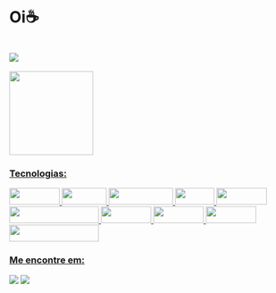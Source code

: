 <html>
<div>          
     <h1>Oi☕</h1>
</div>
<br>
<div>
     <img src="https://github.com/Tak3sh1/Tak3sh1/assets/115012811/e0b39d62-ff63-46ae-9dad-74bc7976dcd2">

</div>
<br>
     <img height="150em"  align="center" src="https://github-readme-stats.vercel.app/api/top-langs/?username=Tak3sh1&layout=compact&langs_count=7&theme=react" />
<a href="https://github.com/Tak3sh1">
<h3>Tecnologias: </h3>
     <img src="https://img.shields.io/badge/HTML5-E34F26?style=for-the-badge&logo=html5&logoColor=white" width="90" height="30"/>
     <img src="https://img.shields.io/badge/CSS3-1572B6?style=for-the-badge&logo=css3&logoColor=white" width="80" height="30"/>
     <img src="https://img.shields.io/badge/JavaScript-323330?style=for-the-badge&logo=javascript&logoColor=F7DF1E" width="115" height="30"/>
     <img src="https://img.shields.io/badge/C%23-239120?style=for-the-badge&logo=csharp&logoColor=white" width="70" height="30"/>
     <img src="https://img.shields.io/badge/VSCode-0078D4?style=for-the-badge&logo=visual%20studio%20code&logoColor=white)" width="90" height="30"/>
     <img src="https://img.shields.io/badge/Microsoft%20SQL%20Server-CC2927?style=for-the-badge&logo=microsoft%20sql%20server&logoColor=white" width="160" height="30"/>
     <img src="https://img.shields.io/badge/Unity-100000?style=for-the-badge&logo=unity&logoColor=white" width="90" height="30"/>
     <img src="https://img.shields.io/badge/Figma-F24E1E?style=for-the-badge&logo=figma&logoColor=white" width="90" height="30"/>
     <img src="https://img.shields.io/badge/Canva-%2300C4CC.svg?&style=for-the-badge&logo=Canva&logoColor=white" width="90" height="30"/>
     <img src="https://img.shields.io/badge/Adobe%20Photoshop-31A8FF?style=for-the-badge&logo=Adobe%20Photoshop&logoColor=black" width="160" height="30"/>
</div>       
<h3> Me encontre em: </h3>
<div>
     <a href="https://www.linkedin.com/in/twkeshi" target="_blank"><img src="https://img.shields.io/badge/-LinkedIn-%230077B5?style=for-the-badge&logo=linkedin&logoColor=white" target="_blank"></a> 
     <a href="https://instagram.com/takeshi.designer?igshid=NTc4MTIwNjQ2YQ==" target=_blank"> <img src= "https://img.shields.io/badge/Instagram-E4405F?style=for-the-badge&logo=instagram&logoColor=white" target="_blank"></a>
</div>
</html>
